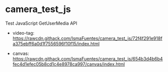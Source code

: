 # camera_test_js

Test JavaScript GetUserMedia API

- video-tag: https://rawcdn.githack.com/IsmaFuentes/camera_test_js/72f4f291e918fa375ebff6a0d1f7556596f10f15/index.html

- canvas: https://rawcdn.githack.com/IsmaFuentes/camera_test_js/654b3d4b6b4fec4d1efec05b8cd1c4e8978ca997/canvas/index.html
